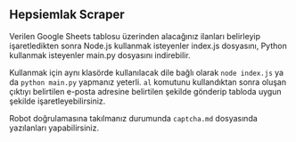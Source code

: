 ## Hepsiemlak Scraper
Verilen Google Sheets tablosu üzerinden alacağınız ilanları belirleyip işaretledikten sonra Node.js kullanmak isteyenler index.js dosyasını, Python kullanmak isteyenler main.py dosyasını indirebilir.

Kullanmak için aynı klasörde kullanılacak dile bağlı olarak `node index.js` ya da `python main.py` yapmanız yeterli. `al` komutunu kullandıktan sonra oluşan çıktıyı belirtilen e-posta adresine belirtilen şekilde gönderip tabloda uygun şekilde işaretleyebilirsiniz.

Robot doğrulamasına takılmanız durumunda `captcha.md` dosyasında yazılanları yapabilirsiniz.